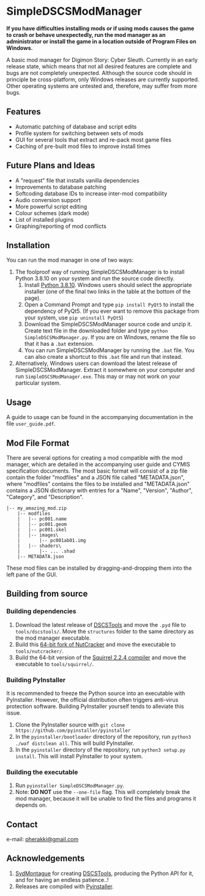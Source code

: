 # SimpleDSCSModManager
**If you have difficulties installing mods or if using mods causes the game to crash or behave unexpectedly, run the mod manager as an administrator or install the game in a location outside of Program Files on Windows.** 

A basic mod manager for Digimon Story: Cyber Sleuth.
Currently in an early release state, which means that not all desired features are complete and bugs are not completely unexpected. Although the source code should in principle be cross-platform, only Windows releases are currently supported. Other operating systems are untested and, therefore, may suffer from more bugs.

## Features
- Automatic patching of database and script edits
- Profile system for switching between sets of mods
- GUI for several tools that extract and re-pack most game files
- Caching of pre-built mod files to improve install times

## Future Plans and Ideas
- A "request" file that installs vanilla dependencies
- Improvements to database patching
- Softcoding database IDs to increase inter-mod compatibility
- Audio conversion support
- More powerful script editing
- Colour schemes (dark mode)
- List of installed plugins
- Graphing/reporting of mod conflicts

## Installation
You can run the mod manager in one of two ways:
1. The foolproof way of running SimpleDSCSModManager is to install Python 3.8.10 on your system and run the source code directly.
   1. Install [Python 3.8.10](https://www.python.org/downloads/release/python-3810/). Windows users should select the appropriate installer (one of the final two links in the table  at the bottom of the page).
   2. Open a Command Prompt and type `pip install PyQt5` to install the dependency of PyQt5. (If you ever want to remove this package from your system, use `pip uninstall PyQt5`)
   3. Download the SimpleDSCSModManager source code and unzip it. Create text file in the downloaded folder and type `python SimpleDSCSModManager.py`. If you are on Windows, rename the file so that it has a `.bat` extension.
   4. You can run SimpleDSCSModManager by running the `.bat` file. You can also create a shortcut to this `.bat` file and run that instead.
2. Alternatively, Windows users can download the latest release of SimpleDSCSModManager. Extract it somewhere on your computer and run `SimpleDSCSModManager.exe`. This may or may not work on your particular system.

## Usage
A guide to usage can be found in the accompanying documentation in the file `user_guide.pdf`.

## Mod File Format
There are several options for creating a mod compatible with the mod manager, which are detailed in the accompanying user guide and CYMIS specification documents. The most basic format will consist of a zip file contain the folder "modfiles" and a JSON file called "METADATA.json", where "modfiles" contains the files to be installed and "METADATA.json" contains a JSON dictionary with entries for a "Name", "Version", "Author", "Category", and "Description".
```
|-- my_amazing_mod.zip
    |-- modfiles
    |   |-- pc001.name
    |   |-- pc001.geom
    |   |-- pc001.skel
    |   |-- images\
    |       |-- pc001ab01.img
    |   |-- shaders\
    |       |-- ... .shad
    |-- METADATA.json
```
These mod files can be installed by dragging-and-dropping them into the left pane of the GUI.

## Building from source
### Building dependencies
1. Download the latest release of [DSCSTools](https://github.com/SydMontague/DSCSTools) and move the `.pyd` file to `tools/dscstools/`. Move the `structures` folder to the same directory as the mod manager executable.
2. Build this [64-bit fork of NutCracker](https://github.com/SydMontague/NutCracker) and move the executable to `tools/nutcracker/`.
3. Build the 64-bit version of the [Squirrel 2.2.4 compiler](https://sourceforge.net/projects/squirrel/files/squirrel2/squirrel%202.2.4%20stable/) and move the executable to `tools/squirrel/`.
### Building PyInstaller
It is recommended to freeze the Python source into an executable with PyInstaller. However, the official distribution often triggers anti-virus protection software. Building PyInstaller yourself tends to alleviate this issue.
1. Clone the PyInstaller source with `git clone https://github.com/pyinstaller/pyinstaller`
2. In the `pyinstaller/bootloader` directory of the repository, run `python3 ./waf distclean all`. This will build PyInstaller.
3. In the `pyinstaller` directory of the repository, run `python3 setup.py install`. This will install PyInstaller to your system.
### Building the executable
1. Run `pyinstaller SimpleDSCSModManager.py`.
2. Note: **DO NOT** use the `--one-file` flag. This will completely break the mod manager, because it will be unable to find the files and programs it depends on.

## Contact
e-mail: pherakki@gmail.com

## Acknowledgements
1. [SydMontague](https://github.com/SydMontague) for creating [DSCSTools](https://github.com/SydMontague/DSCSTools), producing the Python API for it, and for having an endless patience..!
2. Releases are compiled with [Pyinstaller](https://www.pyinstaller.org/).
